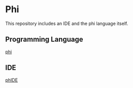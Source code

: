 # Phi
This repository includes an IDE and the phi language itself.

## Programming Language
[phi](Language.MD)

## IDE
[phIDE](phIDE.MD)
